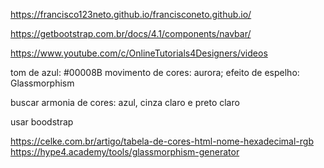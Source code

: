 https://francisco123neto.github.io/francisconeto.github.io/

https://getbootstrap.com.br/docs/4.1/components/navbar/

https://www.youtube.com/c/OnlineTutorials4Designers/videos

tom de azul: #00008B
movimento de cores: aurora;
efeito de espelho: Glassmorphism

buscar armonia de cores:
azul, cinza claro e preto claro

usar boodstrap

https://celke.com.br/artigo/tabela-de-cores-html-nome-hexadecimal-rgb
https://hype4.academy/tools/glassmorphism-generator
